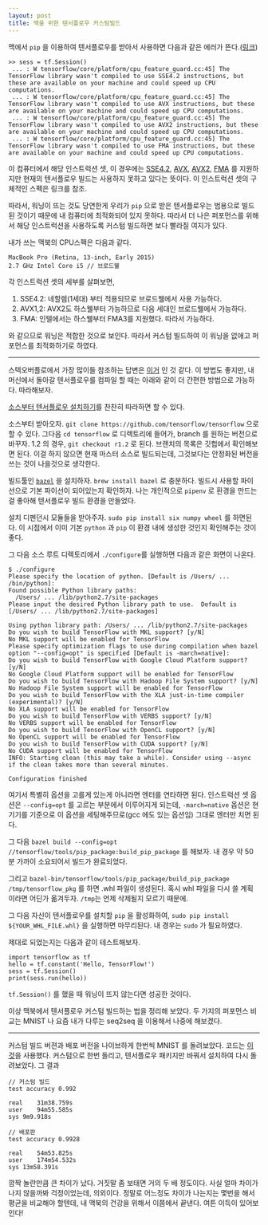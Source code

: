```yaml
---
layout: post
title: 맥을 위한 텐서플로우 커스텀빌드
---
```


맥에서 `pip` 을 이용하여 텐서플로우를 받아서 사용하면 다음과 같은 에러가 뜬다.([링크](https://www.tensorflow.org/install/install_mac))

```
>> sess = tf.Session()
 ... : W tensorflow/core/platform/cpu_feature_guard.cc:45] The TensorFlow library wasn't compiled to use SSE4.2 instructions, but these are available on your machine and could speed up CPU computations.
 ... : W tensorflow/core/platform/cpu_feature_guard.cc:45] The TensorFlow library wasn't compiled to use AVX instructions, but these are available on your machine and could speed up CPU computations.
 ... : W tensorflow/core/platform/cpu_feature_guard.cc:45] The TensorFlow library wasn't compiled to use AVX2 instructions, but these are available on your machine and could speed up CPU computations.
 ... : W tensorflow/core/platform/cpu_feature_guard.cc:45] The TensorFlow library wasn't compiled to use FMA instructions, but these are available on your machine and could speed up CPU computations.
```

이 컴퓨터에서 해당 인스트럭션 셋, 이 경우에는 [SSE4.2](https://ko.wikipedia.org/wiki/SSE4#SSE4.2), [AVX](https://en.wikipedia.org/wiki/Advanced_Vector_Extensions), [AVX2](https://en.wikipedia.org/wiki/Advanced_Vector_Extensions#Advanced_Vector_Extensions_2), [FMA](https://ko.wikipedia.org/wiki/FMA_%EB%AA%85%EB%A0%B9%EC%96%B4_%EC%A7%91%ED%95%A9) 를 지원하지만 현재의 텐서플로우 빌드는 사용하지 못하고 있다는 뜻이다. 이 인스트럭션 셋의 구체적인 스펙은 링크를 참조.

따라서, 워닝이 뜨는 것도 당연한게 우리가 `pip` 으로 받은 텐서플로우는 범용으로 빌드된 것이기 때문에 내 컴퓨터에 최적화되어 있지 못하다. 따라서 더 나은 퍼포먼스를 위해서 해당 인스트럭션을 사용하도록 커스텀 빌드하면 보다 빨라질 여지가 있다.

내가 쓰는 맥북의 CPU스팩은 다음과 같다.
```
MacBook Pro (Retina, 13-inch, Early 2015)
2.7 GHz Intel Core i5 // 브로드웰
```

각 인스트럭션 셋의 세부를 살펴보면,

1.  SSE4.2: 네할렘(1세대) 부터 적용되므로 브로드웰에서 사용 가능하다.
2.  AVX1,2: AVX2도 하스웰부터 가능하므로 다음 세대인 브로드웰에서 가능하다.
3.  FMA: 인텔에서는 하스웰부터 FMA3를 지원했다. 따라서 가능하다.

와 같으므로 워닝은 적합한 것으로 보인다. 따라서 커스텀 빌드하여 이 워닝을 없애고 퍼포먼스를 최적화하기로 하였다.

---

스텍오버플로에서 가장 많이들 참조하는 답변은 [이거](https://stackoverflow.com/questions/41293077/how-to-compile-tensorflow-with-sse4-2-and-avx-instructions) 인 것 같다. 이 방법도 좋지만, 내 머신에서 돌아갈 텐서플로우를 컴파일 할 때는 아래와 같이 더 간편한 방법으로 가능하다. 따라해보자.

[소스부터 텐서플로우 설치하기](https://www.tensorflow.org/install/install_sources)를 찬찬히 따라하면 할 수 있다.

소스부터 받아오자. `git clone https://github.com/tensorflow/tensorflow` 으로 할 수 있다. 그다음 `cd tensorflow` 로 디렉토리에 들어가, branch 를 원하는 버전으로 바꾸자. 1.2 의 경우, `git checkout r1.2` 로 된다. 브랜치의 목록은 깃헙에서 확인해보면 된다. 이걸 하지 않으면 현재 마스터 소스로 빌드되는데, 그것보다는 안정화된 버전을 쓰는 것이 나을것으로 생각한다.

빌드툴인 [`bazel`](https://bazel.build/) 을 설치하자. `brew install bazel` 로 충분하다. 빌드시 사용할 파이선으로 기본 파이선이 되어있는지 확인하자. 나는 개인적으로 `pipenv` 로 환경을 만드는 걸 좋아해 텐서플로우 빌드 환경을 만들었다.

설치 디펜던시 모듈들을 받아주자. `sudo pip install six numpy wheel` 를 하면된다. 이 시점에서 이미 기본 `python` 과 `pip` 이 환경 내에 생성한 것인지 확인해주는 것이 좋다.

그 다음 소스 루트 디렉토리에서 `./configure`를 실행하면 다음과 같은 화면이 나온다.

```
$ ./configure
Please specify the location of python. [Default is /Users/ ... /bin/python]:
Found possible Python library paths:
  /Users/ ... /lib/python2.7/site-packages
Please input the desired Python library path to use.  Default is [/Users/ ... /lib/python2.7/site-packages]

Using python library path: /Users/ ... /lib/python2.7/site-packages
Do you wish to build TensorFlow with MKL support? [y/N]
No MKL support will be enabled for TensorFlow
Please specify optimization flags to use during compilation when bazel option "--config=opt" is specified [Default is -march=native]:
Do you wish to build TensorFlow with Google Cloud Platform support? [y/N]
No Google Cloud Platform support will be enabled for TensorFlow
Do you wish to build TensorFlow with Hadoop File System support? [y/N]
No Hadoop File System support will be enabled for TensorFlow
Do you wish to build TensorFlow with the XLA just-in-time compiler (experimental)? [y/N]
No XLA support will be enabled for TensorFlow
Do you wish to build TensorFlow with VERBS support? [y/N]
No VERBS support will be enabled for TensorFlow
Do you wish to build TensorFlow with OpenCL support? [y/N]
No OpenCL support will be enabled for TensorFlow
Do you wish to build TensorFlow with CUDA support? [y/N]
No CUDA support will be enabled for TensorFlow
INFO: Starting clean (this may take a while). Consider using --async if the clean takes more than several minutes.

Configuration finished
```

여기서 특별히 옵션을 고를게 있는게 아니라면 엔터를 연타하면 된다. 인스트럭션 셋 옵션은 `--config=opt` 를 고르는 부분에서 이루어지게 되는데, `-march=native` 옵션은 현 기기를 기준으로 이 옵션을 세팅해주므로(gcc 에도 있는 옵션임) 그대로 엔터만 치면 된다.

그 다음 `bazel build --config=opt //tensorflow/tools/pip_package:build_pip_package` 를 해보자. 내 경우 약 50분 가까이 소요되어서 빌드가 완료되었다.

그리고 `bazel-bin/tensorflow/tools/pip_package/build_pip_package /tmp/tensorflow_pkg` 를 하면 .whl 파일이 생성된다. 혹시 whl 파일을 다시 쓸 계획이라면 어딘가 옮겨두자. `/tmp`는 언제 삭제될지 모르기 때문에.

그 다음 자신이 텐서플로우를 설치할 `pip` 을 활성화하여, `sudo pip install ${YOUR_WHL_FILE.whl}` 을 실행하면 마무리된다. 내 경우는 `sudo` 가 필요하였다.

제대로 되었는지는 다음과 같이 테스트해보자.

```
import tensorflow as tf
hello = tf.constant('Hello, TensorFlow!')
sess = tf.Session()
print(sess.run(hello))
```

`tf.Session()` 를 했을 때 워닝이 뜨지 않는다면 성공한 것이다.

이상 맥북에서 텐서플로우 커스텀 빌드하는 법을 정리해 보았다. 두 가지의 퍼포먼스 비교는 MNIST 나 요즘 내가 다루는 seq2seq 을 이용해서 나중에 해보겠다.

---

커스텀 빌드 버젼과 배포 버전을 나이브하게 한번씩 MNIST 를 돌려보았다. 코드는 [이것](https://github.com/tensorflow/tensorflow/blob/r1.2/tensorflow/examples/tutorials/mnist/mnist_deep.py)을 사용했다. 커스텀으로 한번 돌리고, 텐서플로우 패키지만 바꿔서 설치하여 다시 돌려보았다. 그 결과

```
// 커스텀 빌드
test accuracy 0.992

real	31m38.759s
user	94m55.585s
sys	9m9.918s

// 배포판
test accuracy 0.9928

real	54m53.825s
user	174m54.532s
sys	13m58.391s
```

깜짝 놀란만큼 큰 차이가 났다. 거짓말 좀 보태면 거의 두 배 정도이다. 사실 얼마 차이가 나지 않을까봐 걱정이었는데, 의외이다. 정말로 어느정도 차이가 나는지는 몇번을 해서 평균을 비교해야 할텐데, 내 맥북의 건강을 위해서 이쯤에서 끝낸다. 여튼 이득이 있어보인다!
